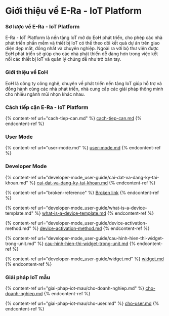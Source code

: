 # Giới thiệu về E-Ra - IoT Platform

### Sơ lược về E-Ra - IoT Platform

E-Ra - IoT Platform là nền tảng IoT mở do EoH phát triển, cho phép các nhà phát triển phần mềm và thiết bị IoT có thể theo dõi kết quả dự án trên giao diện đẹp mắt, đồng nhất và chuyên nghiệp. Ngoài ra với bộ thư viện được EoH phát triển sẽ giúp cho các nhà phát thiển dễ dàng hơn trong việc kết nối các thiết bị IoT và quản lý chúng dễ như trở bàn tay.

### Giới thiệu về EoH

EoH là công ty công nghệ, chuyên về phát triển nền tảng IoT giúp hỗ trợ và đồng hành cùng các nhà phát triển, nhà cung cấp các giải pháp thông minh cho nhiều ngành mũi nhọn khác nhau.

### Cách tiếp cận E-Ra - IoT Platform

{% content-ref url="cach-tiep-can.md" %}
[cach-tiep-can.md](cach-tiep-can.md)
{% endcontent-ref %}

### User Mode

{% content-ref url="user-mode.md" %}
[user-mode.md](user-mode.md)
{% endcontent-ref %}

### Developer Mode

{% content-ref url="developer-mode_user-guide/cai-dat-va-dang-ky-tai-khoan.md" %}
[cai-dat-va-dang-ky-tai-khoan.md](developer-mode\_user-guide/cai-dat-va-dang-ky-tai-khoan.md)
{% endcontent-ref %}

{% content-ref url="broken-reference" %}
[Broken link](broken-reference)
{% endcontent-ref %}

{% content-ref url="developer-mode_user-guide/what-is-a-device-template.md" %}
[what-is-a-device-template.md](developer-mode\_user-guide/what-is-a-device-template.md)
{% endcontent-ref %}

{% content-ref url="developer-mode_user-guide/device-activation-method.md" %}
[device-activation-method.md](developer-mode\_user-guide/device-activation-method.md)
{% endcontent-ref %}

{% content-ref url="developer-mode_user-guide/cau-hinh-hien-thi-widget-trong-unit.md" %}
[cau-hinh-hien-thi-widget-trong-unit.md](developer-mode\_user-guide/cau-hinh-hien-thi-widget-trong-unit.md)
{% endcontent-ref %}

{% content-ref url="developer-mode_user-guide/widget.md" %}
[widget.md](developer-mode\_user-guide/widget.md)
{% endcontent-ref %}

### Giải pháp IoT mẫu

{% content-ref url="giai-phap-iot-mau/cho-doanh-nghiep.md" %}
[cho-doanh-nghiep.md](giai-phap-iot-mau/cho-doanh-nghiep.md)
{% endcontent-ref %}

{% content-ref url="giai-phap-iot-mau/cho-user.md" %}
[cho-user.md](giai-phap-iot-mau/cho-user.md)
{% endcontent-ref %}

